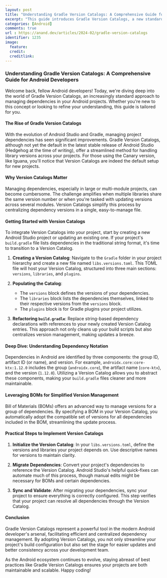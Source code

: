 ```yaml
---
layout: post
title: "Understanding Gradle Version Catalogs: A Comprehensive Guide for Android Developers"
excerpt: "This guide introduces Gradle Version Catalogs, a new standard for managing dependencies in Android development. It offers benefits for both new and existing projects, simplifying dependency management and improving workflow."
categories: [Android]
comments: true
url : https://anand.dev/articles/2024-02/gradle-version-catalogs
identifier: 1235
image:
  feature: 
  credit: 
  creditlink: 
---
```


### **Understanding Gradle Version Catalogs: A Comprehensive Guide for Android Developers**

Welcome back, fellow Android developers! Today, we're diving deep into the world of Gradle Version Catalogs, an increasingly standard approach to managing dependencies in your Android projects. Whether you're new to this concept or looking to refine your understanding, this guide is tailored for you.

#### **The Rise of Gradle Version Catalogs**

With the evolution of Android Studio and Gradle, managing project dependencies has seen significant improvements. Gradle Version Catalogs, although not yet the default in the latest stable release of Android Studio (Hedgehog at the time of writing), offer a streamlined method for handling library versions across your projects. For those using the Canary version, like Iguana, you'll notice that Version Catalogs are indeed the default setup for new projects.

#### **Why Version Catalogs Matter**

Managing dependencies, especially in large or multi-module projects, can become cumbersome. The challenge amplifies when multiple libraries share the same version number or when you're tasked with updating versions across several modules. Version Catalogs simplify this process by centralizing dependency versions in a single, easy-to-manage file.

#### **Getting Started with Version Catalogs**

To integrate Version Catalogs into your project, start by creating a new Android Studio project or updating an existing one. If your project's `build.gradle` file lists dependencies in the traditional string format, it's time to transition to a Version Catalog.

1. **Creating a Version Catalog**: Navigate to the `Gradle` folder in your project hierarchy and create a new file named `libs.versions.toml`. This TOML file will host your Version Catalog, structured into three main sections: `versions`, `libraries`, and `plugins`.

2. **Populating the Catalog**: 
   - The `versions` block defines the versions of your dependencies.
   - The `libraries` block lists the dependencies themselves, linked to their respective versions from the `versions` block.
   - The `plugins` block is for Gradle plugins your project utilizes.

3. **Refactoring `build.gradle`**: Replace string-based dependency declarations with references to your newly created Version Catalog entries. This approach not only cleans up your build scripts but also centralizes version management, making updates a breeze.

#### **Deep Dive: Understanding Dependency Notation**

Dependencies in Android are identified by three components: the group ID, artifact ID (or name), and version. For example, `androidx.core:core-ktx:1.12.0` includes the group (`androidx.core`), the artifact name (`core-ktx`), and the version (`1.12.0`). Utilizing a Version Catalog allows you to abstract these components, making your `build.gradle` files cleaner and more maintainable.

#### **Leveraging BOMs for Simplified Version Management**

Bill of Materials (BOMs) offers an advanced way to manage versions for a group of dependencies. By specifying a BOM in your Version Catalog, you automatically adopt the compatible set of versions for all dependencies included in the BOM, streamlining the update process.

#### **Practical Steps to Implement Version Catalogs**

1. **Initialize the Version Catalog**: In your `libs.versions.toml`, define the versions and libraries your project depends on. Use descriptive names for versions to maintain clarity.

2. **Migrate Dependencies**: Convert your project's dependencies to reference the Version Catalog. Android Studio's helpful quick-fixes can automate much of this process, though manual edits might be necessary for BOMs and certain dependencies.

3. **Sync and Validate**: After migrating your dependencies, sync your project to ensure everything is correctly configured. This step verifies that your project can resolve all dependencies through the Version Catalog.

#### **Conclusion**

Gradle Version Catalogs represent a powerful tool in the modern Android developer's arsenal, facilitating efficient and centralized dependency management. By adopting Version Catalogs, you not only streamline your project's build configuration but also set the stage for easier updates and better consistency across your development team.

As the Android ecosystem continues to evolve, staying abreast of best practices like Gradle Version Catalogs ensures your projects are both maintainable and scalable. Happy coding!
